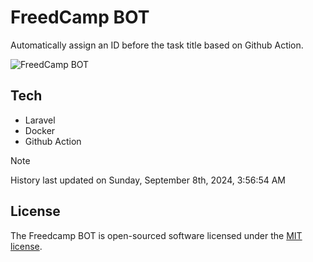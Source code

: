 # FreedCamp BOT

Automatically assign an ID before the task title based on Github Action.

![FreedCamp BOT](https://repository-images.githubusercontent.com/737932867/7d34798b-2680-471c-b089-a78a718d3d6a)

## Tech

- Laravel
- Docker
- Github Action

> [!NOTE]  
> History last updated on Sunday, September 8th, 2024, 3:56:54 AM

## License

The Freedcamp BOT is open-sourced software licensed under the [MIT license](https://opensource.org/licenses/MIT).
